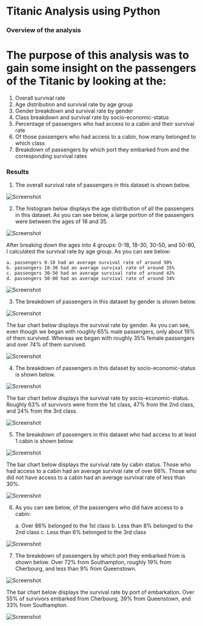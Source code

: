 # Titanic Analysis using Python

### Overview of the analysis

# The purpose of this analysis was to gain some insight on the passengers of the Titanic by looking at the:

1. Overall survival rate
2. Age distribution and survival rate by age group
3. Gender breakdown and survival rate by gender
4. Class breakdown and survival rate by socio-economic-status
5. Percentage of passengers who had access to a cabin and their survival rate
6. Of those passengers who had access to a cabin, how many belonged to which class
7. Breakdown of passengers by which port they embarked from and the corresponding survival rates

### Results

1. The overall survival rate of passengers in this dataset is shown below.

![Screenshot](Images/Image_1.PNG)

2. The histogram below displays the age distribution of all the passengers in this dataset. As you can see below, a large portion of the passengers were between the ages of 18 and 35.

![Screenshot](Images/Image_2.PNG)

After breaking down the ages into 4 groups: 0-18, 18-30, 30-50, and 50-80, I calculated the survival rate by age group. As you can see below:

    a. passengers 0-18 had an average survival rate of around 50%
    b. passengers 18-30 had an average survival rate of around 35%
    c. passengers 30-50 had an average survival rate of around 42%
    d. passengers 50-80 had an average survival rate of around 34%

![Screenshot](Images/Image_3.PNG)

3. The breakdown of passengers in this dataset by gender is shown below.

![Screenshot](Images/Image_4.PNG)

The bar chart below displays the survival rate by gender. As you can see, even though we began with roughly 65% male passengers, only about 19% of them survived. Whereas we began with roughly 35% female passengers and over 74% of them survived.

![Screenshot](Images/Image_5.PNG)

4. The breakdown of passengers in this dataset by socio-economic-status is shown below.

![Screenshot](Images/Image_6.PNG)

The bar chart below displays the survival rate by socio-economic-status. Roughly 63% of survivors were from the 1st class, 47% from the 2nd class, and 24% from the 3rd class.

![Screenshot](Images/Image_7.PNG)

5. The breakdown of passengers in this dataset who had access to at least 1 cabin is shown below.

![Screenshot](Images/Image_8.PNG)

The bar chart below displays the survival rate by cabin status. Those who had access to a cabin had an average survival rate of over 66%. Those who did not have access to a cabin had an average survival rate of less than 30%.

![Screenshot](Images/Image_9.PNG)

6. As you can see below, of the passengers who did have access to a cabin:

    a. Over 86% belonged to the 1st class
    b. Less than 8% belonged to the 2nd class
    c. Less than 6% belonged to the 3rd class

![Screenshot](Images/Image_10.PNG)

7. The breakdown of passengers by which port they embarked from is shown below. Over 72% from Southampton, roughly 19% from Cherbourg, and less than 9% from Queenstown.

![Screenshot](Images/Image_11.PNG)

The bar chart below displays the survival rate by port of embarkation. Over 55% of survivors embarked from Cherbourg, 39% from Queenstown, and 33% from Southampton.

![Screenshot](Images/Image_12.PNG)